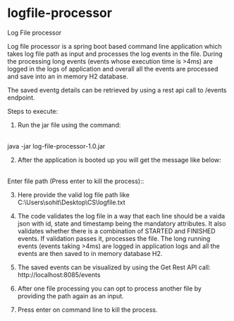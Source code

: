 # logfile-processor
Log File processor


Log file processor is a spring boot based command line application which takes log file path as input and processes the log events in the file.
During the processing long events (events whose execution time is >4ms) are logged in the logs of application and overall all the events are processed and save into an in memory H2 database.

The saved eventg details can be retrieved by using a rest api call to /events endpoint.


Steps to execute:

1. Run the jar file using the command:
<br>
java -jar log-file-processor-1.0.jar

2. After the application is booted up you will get the message like below:
<br>
Enter file path (Press enter to kill the process)::

3. Here provide the valid log file path like C:\Users\sohit\Desktop\CS\logfile.txt

4. The code validates the log file in a way that each line should be a vaida json with id, state and timestamp being the mandatory attributes. It also validates whether there is a combination of STARTED and FINISHED events. If validation passes it, processes the file. The long running events (events taking >4ms) are logged in application logs and all the events are then saved to in memory database H2. 

5. The saved events can be visualized by using the Get Rest API call: http://localhost:8085/events

6. After one file processing you can opt to process another file by providing the path again as an input.

7. Press enter on command line to kill the process. 
